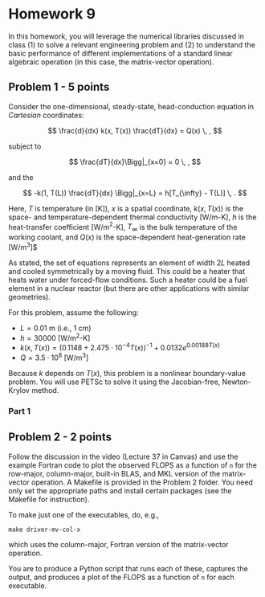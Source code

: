 # Homework 9

In this homework, you will leverage the numerical libraries discussed
in class (1) to solve a relevant engineering problem and (2) to understand
the basic performance of different implementations of a standard linear
algebraic operation (in this case, the matrix-vector operation).

## Problem 1 - 5 points

Consider the one-dimensional, steady-state, head-conduction equation
in *Cartesian* coordinates:

$$
  \frac{d}{dx} k(x, T(x)) \frac{dT}{dx} = Q(x) \, ,
$$

subject to 

$$
  \frac{dT}{dx}\Bigg|_{x=0} = 0 \, ,
$$

and the 

$$
  -k(1, T(L)) \frac{dT}{dx} \Bigg|_{x=L} = h[T_{\infty} - T(L)] \, .
$$

Here, $T$ is temperature (in [K]), $x$ is a spatial coordinate, 
$k(x, T(x))$ is the space- and temperature-dependent thermal
conductivity [W/m-K], $h$ is the heat-transfer coefficient [W/m$^2$-K],
$T_{\infty}$ is the bulk temperature of the working coolant, and
$Q(x)$ is the space-dependent heat-generation rate [W/m$^3$]$

As stated, the set of equations represents an element of width $2L$ heated
and cooled symmetrically by a moving fluid.  This could be a heater that
heats water under forced-flow conditions.  Such a heater could be a fuel
element in a nuclear reactor (but there are other applications with similar
geometries).

For this problem, assume the following:

  - $L = 0.01$ m (i.e., 1 cm)
  - $h = 30000$ [W/m$^2$-K]
  - $k(x, T(x)) =  (0.1148+2.475\cdot 10^{-4} T(x))^{-1} + 0.0132 e^{0.00188 T(x)}$
  - $Q = 3.5\cdot 10^{8}$ [W/m$^3$]

Because $k$ depends on $T(x)$, this problem is a nonlinear boundary-value
problem.  You will use PETSc to solve it using the Jacobian-free, Newton-Krylov
method.

### Part 1


## Problem 2 - 2 points

Follow the discussion in the video (Lecture 37 in Canvas) 
and use the example Fortran code to
plot the observed FLOPS as a function of `n` for the row-major, column-major,
built-in BLAS, and MKL version of the matrix-vector operation.  A Makefile
is provided in the Problem 2 folder.  You need only set the appropriate
paths and install certain packages (see the Makefile for instruction).

To make just one of the executables, do, e.g.,
 
```
make driver-mv-col-x 
```

which uses the column-major, Fortran version of the matrix-vector operation.

You are to produce a Python script that runs each of these, captures the output,
and produces a plot of the FLOPS as a function of `n` for each executable.


